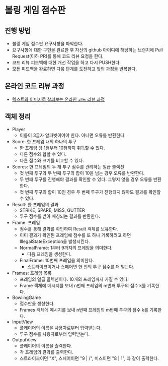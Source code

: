 # 볼링 게임 점수판
## 진행 방법
* 볼링 게임 점수판 요구사항을 파악한다.
* 요구사항에 대한 구현을 완료한 후 자신의 github 아이디에 해당하는 브랜치에 Pull Request(이하 PR)를 통해 코드 리뷰 요청을 한다.
* 코드 리뷰 피드백에 대한 개선 작업을 하고 다시 PUSH한다.
* 모든 피드백을 완료하면 다음 단계를 도전하고 앞의 과정을 반복한다.

## 온라인 코드 리뷰 과정
* [텍스트와 이미지로 살펴보는 온라인 코드 리뷰 과정](https://github.com/next-step/nextstep-docs/tree/master/codereview)

## 객체 정리
* Player
    * 이름이 3글자 알파벳이어야 한다. 아니면 오류를 반환한다.
* Score: 한 프레임 내의 하나의 투구
    * 한 프레임 당 1점부터 10점까지 취득할 수 있다.
    * 다른 점수와 합할 수 있다.
    * 다른 점수와 크기를 비교할 수 있다.
* Scores: 한 프레임의 두 개 투구 점수를 관리하는 일급 콜렉션
    * 첫 번째 투구와 두 번째 투구의 합이 10을 넘는 경우 오류를 반환한다.
    * 두 번째 투구를 진행해야 결과를 확인할 수 있다. 그렇지 않을 경우 오류를 반환한다.
    * 첫 번째 투구의 합이 10인 경우 두 번째 투구가 진행되지 않아도 결과를 확인할 수 있다.
* Result: 한 프레임의 결과
    * STRIKE, SPARE, MISS, GUTTER
    * 투구 점수를 받아 매칭되는 결과를 반환한다.
* Frame: 프레임
    * 점수를 통해 결과를 확인하여 Result 객체를 보유한다.
    * 이미 결과가 확인된 프레임에 점수를 또 하나 기록하려고 하면 IllegalStateException을 발생시킨다.
    * NormalFrame: 1부터 9까지의 프레임을 의미한다.
        * 다음 프레임을 생성한다.
    * FinalFrame: 10번째 프레임을 의미한다.
        * 스트라이크이거나 스페어면 한 번의 투구 점수를 더 받는다.
* Frames: 프레임 목록
    * 프레임의 일급 콜렉션이다. 10개의 프레임까지 가질 수 있다.
    * Frame 객체에 메시지를 보내 n번째 프레임의 m번째 투구의 점수 k를 기록한다.
* BowlingGame
    * 점수판을 생성한다.
    * Frames 객체에 메시지를 보내 n번째 프레임의 m번째 투구의 점수 k를 기록한다.
* InputView
    * 플레이어의 이름을 사용자로부터 입력받는다.
    * 투구 점수를 사용자로부터 입력받는다.
* OutputView
    * 플레이어의 이름을 출력한다.
    * 각 프레임의 결과를 출력한다.
    * 스트라이크이면 "X", 스페어이면 "9 | /", 미스이면 "8 | 1", 과 같이 출력한다.
